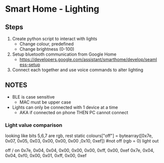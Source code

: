 # Smart Home - Lighting


## Steps
1. Create python script to interact with lights
    * Change colour, predefined
    * Change brightness (0-100)
2. Setup bluetooth communication from Google Home
    * https://developers.google.com/assistant/smarthome/develop/seamless-setup
3. Connect each together and use voice commands to alter lighting

## NOTES
* BLE is case sensitive 
    * MAC must be upper case
* Lights can only be connected with 1 device at a time
    * AKA if connected on phone THEN PC cannot connect

### Light value comparison
looking like bits 5,6,7 are rgb, rest static
colours["off"] =          bytearray([0x7e, 0x07, 0x05, 0x03, 0x00, 0x00, 0x00 ,0x10, 0xef]) #not off (rgb = 0) light out

off / on
0x7e, 0x04, 0x04, 0x00, 0x00, 0x00, 0xff, 0x00, 0xef
0x7e, 0x04, 0x04, 0xf0, 0x00, 0x01, 0xff, 0x00, 0xef